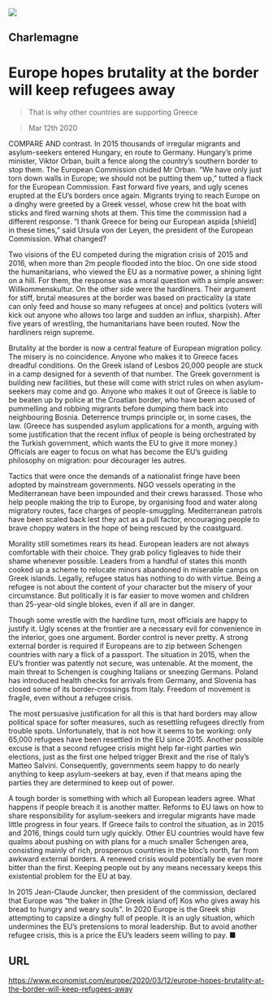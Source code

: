 ![](./images/20200314_eud000.jpg)

## Charlemagne

# Europe hopes brutality at the border will keep refugees away

> That is why other countries are supporting Greece

> Mar 12th 2020

COMPARE AND contrast. In 2015 thousands of irregular migrants and asylum-seekers entered Hungary, en route to Germany. Hungary’s prime minister, Viktor Orban, built a fence along the country’s southern border to stop them. The European Commission chided Mr Orban. “We have only just torn down walls in Europe; we should not be putting them up,” tutted a flack for the European Commission. Fast forward five years, and ugly scenes erupted at the EU’s borders once again. Migrants trying to reach Europe on a dinghy were greeted by a Greek vessel, whose crew hit the boat with sticks and fired warning shots at them. This time the commission had a different response. “I thank Greece for being our European aspida [shield] in these times,” said Ursula von der Leyen, the president of the European Commission. What changed?

Two visions of the EU competed during the migration crisis of 2015 and 2016, when more than 2m people flooded into the bloc. On one side stood the humanitarians, who viewed the EU as a normative power, a shining light on a hill. For them, the response was a moral question with a simple answer: Willkommenskultur. On the other side were the hardliners. Their argument for stiff, brutal measures at the border was based on practicality (a state can only feed and house so many refugees at once) and politics (voters will kick out anyone who allows too large and sudden an influx, sharpish). After five years of wrestling, the humanitarians have been routed. Now the hardliners reign supreme.

Brutality at the border is now a central feature of European migration policy. The misery is no coincidence. Anyone who makes it to Greece faces dreadful conditions. On the Greek island of Lesbos 20,000 people are stuck in a camp designed for a seventh of that number. The Greek government is building new facilities, but these will come with strict rules on when asylum-seekers may come and go. Anyone who makes it out of Greece is liable to be beaten up by police at the Croatian border, who have been accused of pummelling and robbing migrants before dumping them back into neighbouring Bosnia. Deterrence trumps principle or, in some cases, the law. (Greece has suspended asylum applications for a month, arguing with some justification that the recent influx of people is being orchestrated by the Turkish government, which wants the EU to give it more money.) Officials are eager to focus on what has become the EU’s guiding philosophy on migration: pour décourager les autres.

Tactics that were once the demands of a nationalist fringe have been adopted by mainstream governments. NGO vessels operating in the Mediterranean have been impounded and their crews harassed. Those who help people making the trip to Europe, by organising food and water along migratory routes, face charges of people-smuggling. Mediterranean patrols have been scaled back lest they act as a pull factor, encouraging people to brave choppy waters in the hope of being rescued by the coastguard.

Morality still sometimes rears its head. European leaders are not always comfortable with their choice. They grab policy figleaves to hide their shame whenever possible. Leaders from a handful of states this month cooked up a scheme to relocate minors abandoned in miserable camps on Greek islands. Legally, refugee status has nothing to do with virtue. Being a refugee is not about the content of your character but the misery of your circumstance. But politically it is far easier to move women and children than 25-year-old single blokes, even if all are in danger.

Though some wrestle with the hardline turn, most officials are happy to justify it. Ugly scenes at the frontier are a necessary evil for convenience in the interior, goes one argument. Border control is never pretty. A strong external border is required if Europeans are to zip between Schengen countries with nary a flick of a passport. The situation in 2015, when the EU’s frontier was patently not secure, was untenable. At the moment, the main threat to Schengen is coughing Italians or sneezing Germans. Poland has introduced health checks for arrivals from Germany, and Slovenia has closed some of its border-crossings from Italy. Freedom of movement is fragile, even without a refugee crisis.

The most persuasive justification for all this is that hard borders may allow political space for softer measures, such as resettling refugees directly from trouble spots. Unfortunately, that is not how it seems to be working: only 65,000 refugees have been resettled in the EU since 2015. Another possible excuse is that a second refugee crisis might help far-right parties win elections, just as the first one helped trigger Brexit and the rise of Italy’s Matteo Salvini. Consequently, governments seem happy to do nearly anything to keep asylum-seekers at bay, even if that means aping the parties they are determined to keep out of power.

A tough border is something with which all European leaders agree. What happens if people breach it is another matter. Reforms to EU laws on how to share responsibility for asylum-seekers and irregular migrants have made little progress in four years. If Greece fails to control the situation, as in 2015 and 2016, things could turn ugly quickly. Other EU countries would have few qualms about pushing on with plans for a much smaller Schengen area, consisting mainly of rich, prosperous countries in the bloc’s north, far from awkward external borders. A renewed crisis would potentially be even more bitter than the first. Keeping people out by any means necessary keeps this existential problem for the EU at bay.

In 2015 Jean-Claude Juncker, then president of the commission, declared that Europe was “the baker in [the Greek island of] Kos who gives away his bread to hungry and weary souls”. In 2020 Europe is the Greek ship attempting to capsize a dinghy full of people. It is an ugly situation, which undermines the EU’s pretensions to moral leadership. But to avoid another refugee crisis, this is a price the EU’s leaders seem willing to pay. ■

## URL

https://www.economist.com/europe/2020/03/12/europe-hopes-brutality-at-the-border-will-keep-refugees-away
